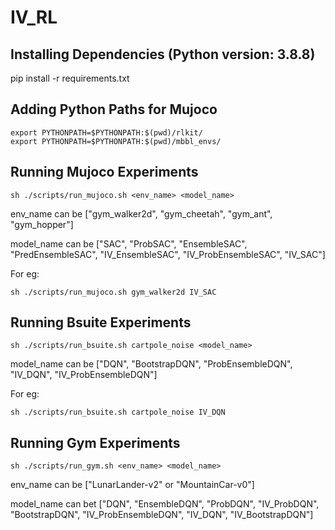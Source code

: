# IV_RL

## Installing Dependencies (Python version: 3.8.8)

pip install -r requirements.txt

## Adding Python Paths for Mujoco

	export PYTHONPATH=$PYTHONPATH:$(pwd)/rlkit/
	export PYTHONPATH=$PYTHONPATH:$(pwd)/mbbl_envs/


## Running Mujoco Experiments 

	sh ./scripts/run_mujoco.sh <env_name> <model_name>


env_name can be ["gym_walker2d", "gym_cheetah", "gym_ant", "gym_hopper"]

model_name can be ["SAC", "ProbSAC", "EnsembleSAC", "PredEnsembleSAC", "IV_EnsembleSAC", "IV_ProbEnsembleSAC", "IV_SAC"]


For eg:

	sh ./scripts/run_mujoco.sh gym_walker2d IV_SAC

## Running Bsuite Experiments

	sh ./scripts/run_bsuite.sh cartpole_noise <model_name> 

model_name can be ["DQN", "BootstrapDQN", "ProbEnsembleDQN", "IV_DQN", "IV_ProbEnsembleDQN"]

For eg:
	
	sh ./scripts/run_bsuite.sh cartpole_noise IV_DQN 


## Running Gym Experiments

	sh ./scripts/run_gym.sh <env_name> <model_name>

env_name can be ["LunarLander-v2" or "MountainCar-v0"]

model_name can bet ["DQN", "EnsembleDQN", "ProbDQN", "IV_ProbDQN", "BootstrapDQN", "IV_ProbEnsembleDQN", "IV_DQN", "IV_BootstrapDQN"]
